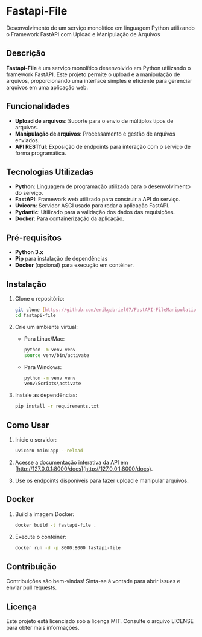 # Fastapi-File

Desenvolvimento de um serviço monolítico em linguagem Python utilizando o Framework FastAPI com Upload e Manipulação de Arquivos

## Descrição

**Fastapi-File** é um serviço monolítico desenvolvido em Python utilizando o framework FastAPI. Este projeto permite o upload e a manipulação de arquivos, proporcionando uma interface simples e eficiente para gerenciar arquivos em uma aplicação web.

## Funcionalidades

- **Upload de arquivos**: Suporte para o envio de múltiplos tipos de arquivos.
- **Manipulação de arquivos**: Processamento e gestão de arquivos enviados.
- **API RESTful**: Exposição de endpoints para interação com o serviço de forma programática.

## Tecnologias Utilizadas

- **Python**: Linguagem de programação utilizada para o desenvolvimento do serviço.
- **FastAPI**: Framework web utilizado para construir a API do serviço.
- **Uvicorn**: Servidor ASGI usado para rodar a aplicação FastAPI.
- **Pydantic**: Utilizado para a validação dos dados das requisições.
- **Docker**: Para containerização da aplicação.

## Pré-requisitos

- **Python 3.x**
- **Pip** para instalação de dependências
- **Docker** (opcional) para execução em contêiner.

## Instalação

1. Clone o repositório:

    ```bash
    git clone [https://github.com/erikgabriel07/FastAPI-FileManipulation.git](https://github.com/erikgabriel07/FastAPI-FileManipulation.git)
    cd fastapi-file
    ```

2. Crie um ambiente virtual:

    - Para Linux/Mac:
      ```bash
      python -m venv venv
      source venv/bin/activate
      ```
    - Para Windows:
      ```bash
      python -m venv venv
      venv\Scripts\activate
      ```

3. Instale as dependências:

    ```bash
    pip install -r requirements.txt
    ```

## Como Usar

1. Inicie o servidor:

    ```bash
    uvicorn main:app --reload
    ```

2. Acesse a documentação interativa da API em [http://127.0.0.1:8000/docs](http://127.0.0.1:8000/docs).

3. Use os endpoints disponíveis para fazer upload e manipular arquivos.

## Docker

1. Build a imagem Docker:

    ```bash
    docker build -t fastapi-file .
    ```

2. Execute o contêiner:

    ```bash
    docker run -d -p 8000:8000 fastapi-file
    ```

## Contribuição

Contribuições são bem-vindas! Sinta-se à vontade para abrir issues e enviar pull requests.

## Licença

Este projeto está licenciado sob a licença MIT. Consulte o arquivo LICENSE para obter mais informações.
